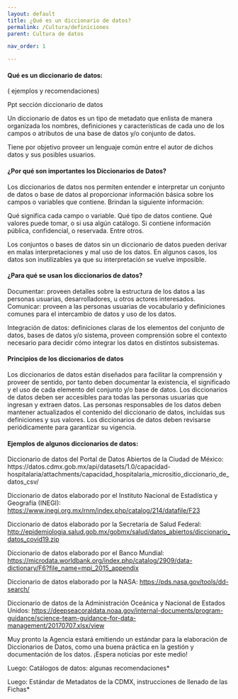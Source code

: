 ```yaml
---
layout: default
title: ¿Qué es un diccionario de datos?
permalink: /Cultura/definiciones
parent: Cultura de datos

nav_order: 1

---
```



<h4><b>Qué es un diccionario de datos:</b></h4>( ejemplos y recomendaciones)



Ppt sección diccionario de datos

Un diccionario de datos es un tipo de metadato que enlista de manera organizada los nombres, definiciones y características de cada uno de los campos o atributos de una base de datos y/o conjunto de datos. 

Tiene por objetivo proveer un lenguaje común entre el autor de dichos datos y sus posibles usuarios.

<h4><b>¿Por qué son importantes los Diccionarios de Datos?</b>
</h4>
Los diccionarios de datos nos permiten entender e interpretar un conjunto de datos o base de datos al proporcionar información básica sobre los campos o variables que contiene. Brindan la siguiente información:

Qué significa cada campo o variable. 
Qué tipo de datos contiene. 
Qué valores puede tomar, o si usa algún catálogo.
Si contiene información pública, confidencial, o reservada.
Entre otros. 

Los conjuntos o bases de datos sin un diccionario de datos pueden derivar en malas interpretaciones y mal uso de los datos. En algunos casos, los datos son inutilizables ya que su interpretación se vuelve imposible. 

<h4><b>¿Para qué se usan los diccionarios de datos? 
</b></h4>
Documentar: proveen detalles sobre la estructura de los datos a las personas usuarias, desarrolladores, u otros actores interesados. 
Comunicar: proveen a las personas usuarias de vocabulario y definiciones comunes para el intercambio de datos y uso de los datos. 

Integración de datos: definiciones claras de los elementos del conjunto de datos, bases de datos y/o sistema, proveen comprensión sobre el contexto necesario para decidir cómo integrar los datos en distintos subsistemas.

<h4><b>Principios de los diccionarios de datos
</b></h4>
Los diccionarios de datos están diseñados para facilitar la comprensión y proveer de sentido, por tanto deben documentar la existencia, el significado y el uso de cada elemento del conjunto y/o base de datos.
Los diccionarios de datos deben ser accesibles para todas las personas usuarias que ingresan y extraen datos.
Las personas responsables de los datos deben mantener actualizados el contenido del diccionario de datos, incluidas sus definiciones y sus valores.
Los diccionarios de datos deben revisarse periódicamente para garantizar su vigencia.

<h4><b>Ejemplos de algunos diccionarios de datos:
</b></h4>
Diccionario de datos del Portal de Datos Abiertos de la Ciudad de México: https://datos.cdmx.gob.mx/api/datasets/1.0/capacidad-hospitalaria/attachments/capacidad_hospitalaria_micrositio_diccionario_de_datos_csv/

Diccionario de datos elaborado por el Instituto Nacional de Estadística y Geografía (INEGI): https://www.inegi.org.mx/rnm/index.php/catalog/214/datafile/F23

Diccionario de datos elaborado por la Secretaría de Salud Federal: http://epidemiologia.salud.gob.mx/gobmx/salud/datos_abiertos/diccionario_datos_covid19.zip
 
Diccionario de datos elaborado por el Banco Mundial: https://microdata.worldbank.org/index.php/catalog/2909/data-dictionary/F6?file_name=mpi_2015_appendix 

Diccionario de datos elaborado por la NASA: https://pds.nasa.gov/tools/dd-search/ 

Diccionario de datos de la Administración Oceánica y Nacional de Estados Unidos: https://deepseacoraldata.noaa.gov/internal-documents/program-guidance/science-team-guidance-for-data-management/20170707.xlsx/view 

Muy pronto la Agencia estará emitiendo un estándar para la elaboración de Diccionarios de Datos, como una buena práctica en la gestión y documentación de los datos. ¡Espera noticias por este medio!

Luego: Catálogos de datos: algunas recomendaciones*

Luego: Estándar de Metadatos de la CDMX, instrucciones de llenado de las Fichas* 
